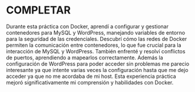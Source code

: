 # COMPLETAR  
Durante esta práctica con Docker, aprendí a configurar y gestionar contenedores para MySQL y WordPress, manejando variables de entorno para la seguridad de las credenciales. Descubrí cómo las redes de Docker permiten la comunicación entre contenedores, lo que fue crucial para la interacción de MySQL y WordPress. También enfrenté y resolví conflictos de puertos, aprendiendo a mapearlos correctamente. Además la configuración de WordPress para poder acceder sin problemas me parecio interesante ya que intente varias veces la configuración hasta que me dejo  acceder ya que no me acordaba de mi host. Esta experiencia práctica mejoró significativamente mi comprensión y habilidades con Docker.
